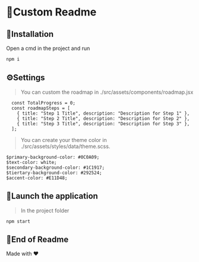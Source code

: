 # 👋Custom Readme


## 🔧Installation
Open a cmd in the project and run 
```bash
npm i
```

## ⚙️Settings
>You can custom the roadmap in ./src/assets/components/roadmap.jsx
```
  const TotalProgress = 0;
  const roadmapSteps = [
    { title: "Step 1 Title", description: "Description for Step 1" },
    { title: "Step 2 Title", description: "Description for Step 2" },
    { title: "Step 3 Title", description: "Description for Step 3" },
  ];
```
>
>You can create your theme color in  ./src/assets/styles/data/theme.scss.
```
$primary-background-color: #0C0A09;
$text-color: white;
$secondary-background-color: #1C1917;
$tiertary-background-color: #292524;
$accent-color: #E11D48;
```
>>


## 🚧Launch the application
>In the project folder
```
npm start
```
## 🎉End of Readme
Made with ❤️
